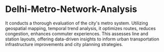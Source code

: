 # Delhi-Metro-Network-Analysis
It conducts a thorough evaluation of the city's metro system. Utilizing geospatial mapping, temporal trend analysis, it optimizes routes, reduces congestion, enhances commuter experiences. This assesses line and station layouts, offering data-driven insights to inform urban transportation infrastructure improvements and city planning strategies.
